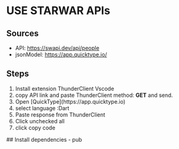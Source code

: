 # USE STARWAR APIs
## Sources
- API: https://swapi.dev/api/people
- jsonModel: https://app.quicktype.io/

## Steps
<ol>
    <li>Install extension ThunderClient Vscode</li>
    <li>copy API link and paste ThunderClient method: <b>GET</b> and send.</li>
    <li>Open [QuickType](https://app.quicktype.io)</li>
    <li>select language :Dart</li>
    <li>Paste response from ThunderClient</li>
    <li>Click unchecked all</li>
    <li>click copy code</li>
</ol>
## Install dependencies
- pub 